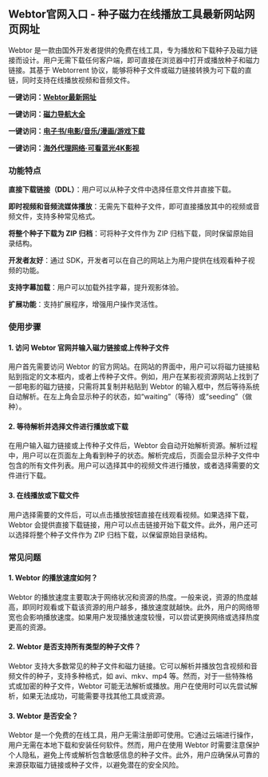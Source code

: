 <h2>Webtor官网入口 - 种子磁力在线播放工具最新网站网页网址</h2>
<p>Webtor 是一款由国外开发者提供的免费在线工具，专为播放和下载种子及磁力链接而设计。用户无需下载任何客户端，即可直接在浏览器中打开或播放种子和磁力链接。其基于 Webtorrent 协议，能够将种子文件或磁力链接转换为可下载的直链，同时支持在线播放视频和音频文件。</p>
<p><strong>一键访问：</strong><a href="https://webtor.litxdh.com"><strong>Webtor最新网址</strong></a></p>
<p><strong>一键访问：</strong><a href="https://cilisousuodaohang.litxdh.com"><strong>磁力导航大全</strong></a></p>
<p><strong>一键访问：</strong><a href="https://wangpanziyuan.pages.dev/"><strong>电子书/电影/音乐/漫画/游戏下载</strong></a></p>
<p><strong>一键访问：</strong><a href="http://ip.harmonylink.net/share/e82025"><strong>海外代理网络·可看蓝光4K影视</strong></a></p>
<h3><strong>功能特点</strong></h3>
<p><strong>直接下载链接（DDL）</strong>：用户可以从种子文件中选择任意文件并直接下载。</p>
<p><strong>即时视频和音频流媒体播放</strong>：无需先下载种子文件，即可直接播放其中的视频或音频文件，支持多种常见格式。</p>
<p><strong>将整个种子下载为 ZIP 归档</strong>：可将种子文件作为 ZIP 归档下载，同时保留原始目录结构。</p>
<p><strong>开发者友好</strong>：通过 SDK，开发者可以在自己的网站上为用户提供在线观看种子视频的功能。</p>
<p><strong>支持字幕加载</strong>：用户可以加载外挂字幕，提升观影体验。</p>
<p><strong>扩展功能</strong>：支持扩展程序，增强用户操作灵活性。</p>
<h3><strong>使用步骤</strong></h3>
<h4><strong>1. 访问 Webtor 官网并输入磁力链接或上传种子文件</strong></h4>
<p>用户首先需要访问 Webtor 的官方网站。在网站的界面中，用户可以将磁力链接粘贴到指定的文本框内，或者上传种子文件。例如，用户在某影视资源网站上找到了一部电影的磁力链接，只需将其复制并粘贴到 Webtor 的输入框中，然后等待系统自动解析。在左上角会显示种子的状态，如“waiting”（等待）或“seeding”（做种）。</p>
<h4><strong>2. 等待解析并选择文件进行播放或下载</strong></h4>
<p>在用户输入磁力链接或上传种子文件后，Webtor 会自动开始解析资源。解析过程中，用户可以在页面左上角看到种子的状态。解析完成后，页面会显示种子文件中包含的所有文件列表。用户可以选择其中的视频文件进行播放，或者选择需要的文件进行下载。</p>
<h4><strong>3. 在线播放或下载文件</strong></h4>
<p>用户选择需要的文件后，可以点击播放按钮直接在线观看视频。如果选择下载，Webtor 会提供直接下载链接，用户可以点击链接开始下载文件。此外，用户还可以选择将整个种子文件作为 ZIP 归档下载，以保留原始目录结构。</p>
<h3><strong>常见问题</strong></h3>
<h4><strong>1. Webtor 的播放速度如何？</strong></h4>
<p>Webtor 的播放速度主要取决于网络状况和资源的热度。一般来说，资源的热度越高，即同时观看或下载该资源的用户越多，播放速度就越快。此外，用户的网络带宽也会影响播放速度。如果用户发现播放速度较慢，可以尝试更换网络或选择热度更高的资源。</p>
<h4><strong>2. Webtor 是否支持所有类型的种子文件？</strong></h4>
<p>Webtor 支持大多数常见的种子文件和磁力链接。它可以解析并播放包含视频和音频文件的种子，支持多种格式，如 avi、mkv、mp4 等。然而，对于一些特殊格式或加密的种子文件，Webtor 可能无法解析或播放。用户在使用时可以先尝试解析，如果无法成功，可能需要寻找其他工具或资源。</p>
<h4><strong>3. Webtor 是否安全？</strong></h4>
<p>Webtor 是一个免费的在线工具，用户无需注册即可使用。它通过云端进行操作，用户无需在本地下载和安装任何软件。然而，用户在使用 Webtor 时需要注意保护个人隐私，避免上传或解析包含敏感信息的种子文件。此外，用户应确保从可靠的来源获取磁力链接或种子文件，以避免潜在的安全风险。</p>
